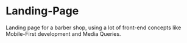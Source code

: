 # Landing-Page

Landing page for a barber shop, using a lot of front-end concepts like Mobile-First development and Media Queries.


